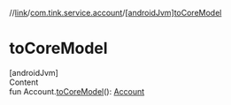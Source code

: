 //[link](../index.md)/[com.tink.service.account](index.md)/[[androidJvm]toCoreModel]([android-jvm]to-core-model.md)



# toCoreModel  
[androidJvm]  
Content  
fun Account.[toCoreModel]([android-jvm]to-core-model.md)(): [Account](../com.tink.model.account/[android-jvm]-account/index.md)  



